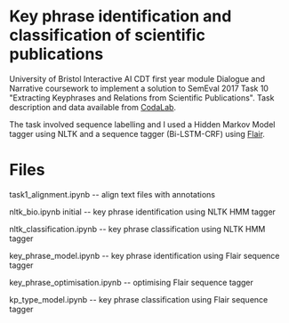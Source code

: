 # Key phrase identification and classification of scientific publications
University of Bristol Interactive AI CDT first year module Dialogue and Narrative coursework to implement a solution to SemEval 2017 Task 10 "Extracting Keyphrases and Relations from Scientific Publications". Task description and data available from [CodaLab][coda].

The task involved sequence labelling and I used a Hidden Markov Model tagger using NLTK and a sequence tagger (Bi-LSTM-CRF) using [Flair][flair].

# Files
task1_alignment.ipynb -- align text files with annotations

nltk_bio.ipynb 	initial -- key phrase identification using NLTK HMM tagger

nltk_classification.ipynb -- key phrase classification using NLTK HMM tagger

key_phrase_model.ipynb -- key phrase identification using Flair sequence tagger

key_phrase_optimisation.ipynb -- optimising Flair sequence tagger

kp_type_model.ipynb -- key phrase classification using Flair sequence tagger



   [coda]: <https://competitions.codalab.org/competitions/15898>
   [flair]: <https://github.com/flairNLP/flair>
   

